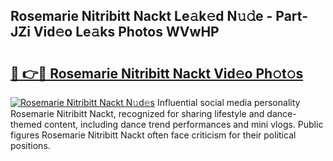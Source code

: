 ## Rosemarie Nitribitt Nackt Le𝚊k𝚎d N𝚞𝚍e - Part-JZi Vid𝚎o Le𝚊ks Photos WVwHP

# <h2><a href="http://fb3a81f.evod.top/?m=Rosemarie+Nitribitt+Nackt">🔗 👉🔴 Rosemarie Nitribitt Nackt Vid𝚎o Ph𝚘t𝚘s</a></h2>

[![Rosemarie Nitribitt Nackt N𝚞d𝚎s](https://i.imgur.com/8V9OHl7.gif)](http://fb3a81f.evod.top/?m=Rosemarie+Nitribitt+Nackt)
Influential social media personality Rosemarie Nitribitt Nackt, recognized for sharing lifestyle and dance-themed content, including dance trend performances and mini vlogs. Public figures Rosemarie Nitribitt Nackt often face criticism for their political positions. 
